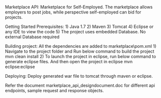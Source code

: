 Marketplace API:
Marketplace for Self-Employed. The marketplace allows employers to post jobs, while perspective self-employed can bid for projects. 

Getting Started
	Prerequisites:
		1) Java 1.7 
		2) Maven 
		3) Tomcat
		4) Eclipse or any IDE to view the code
		5) The project uses embedded Database. No external Database required

Building project:
	All the dependencies are added to marketplace\pom.xml
	1) Navigate to the project folder and Run below command to build the project
	mvn clean install
	2) To launch the project in eclipse, run below command to generate eclipse files. And then open the project in eclipse
	mvn eclipse:eclipse
	
Deploying:
	Deploy generated war file to tomcat through maven or eclipse. 
	
Refer the document marketplace_api_designdocument.doc for different api endpoints, sample request and response objects.


	
